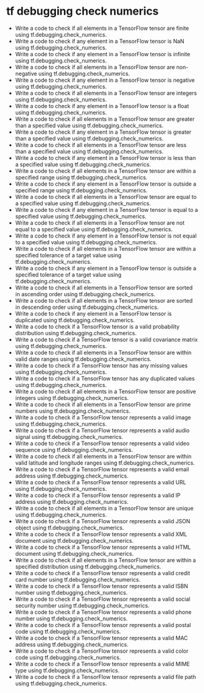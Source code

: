 # tf debugging check numerics

- Write a code to check if all elements in a TensorFlow tensor are finite using tf.debugging.check_numerics.
- Write a code to check if any element in a TensorFlow tensor is NaN using tf.debugging.check_numerics.
- Write a code to check if any element in a TensorFlow tensor is infinite using tf.debugging.check_numerics.
- Write a code to check if all elements in a TensorFlow tensor are non-negative using tf.debugging.check_numerics.
- Write a code to check if any element in a TensorFlow tensor is negative using tf.debugging.check_numerics.
- Write a code to check if all elements in a TensorFlow tensor are integers using tf.debugging.check_numerics.
- Write a code to check if any element in a TensorFlow tensor is a float using tf.debugging.check_numerics.
- Write a code to check if all elements in a TensorFlow tensor are greater than a specified value using tf.debugging.check_numerics.
- Write a code to check if any element in a TensorFlow tensor is greater than a specified value using tf.debugging.check_numerics.
- Write a code to check if all elements in a TensorFlow tensor are less than a specified value using tf.debugging.check_numerics.
- Write a code to check if any element in a TensorFlow tensor is less than a specified value using tf.debugging.check_numerics.
- Write a code to check if all elements in a TensorFlow tensor are within a specified range using tf.debugging.check_numerics.
- Write a code to check if any element in a TensorFlow tensor is outside a specified range using tf.debugging.check_numerics.
- Write a code to check if all elements in a TensorFlow tensor are equal to a specified value using tf.debugging.check_numerics.
- Write a code to check if any element in a TensorFlow tensor is equal to a specified value using tf.debugging.check_numerics.
- Write a code to check if all elements in a TensorFlow tensor are not equal to a specified value using tf.debugging.check_numerics.
- Write a code to check if any element in a TensorFlow tensor is not equal to a specified value using tf.debugging.check_numerics.
- Write a code to check if all elements in a TensorFlow tensor are within a specified tolerance of a target value using tf.debugging.check_numerics.
- Write a code to check if any element in a TensorFlow tensor is outside a specified tolerance of a target value using tf.debugging.check_numerics.
- Write a code to check if all elements in a TensorFlow tensor are sorted in ascending order using tf.debugging.check_numerics.
- Write a code to check if all elements in a TensorFlow tensor are sorted in descending order using tf.debugging.check_numerics.
- Write a code to check if any element in a TensorFlow tensor is duplicated using tf.debugging.check_numerics.
- Write a code to check if a TensorFlow tensor is a valid probability distribution using tf.debugging.check_numerics.
- Write a code to check if a TensorFlow tensor is a valid covariance matrix using tf.debugging.check_numerics.
- Write a code to check if all elements in a TensorFlow tensor are within valid date ranges using tf.debugging.check_numerics.
- Write a code to check if a TensorFlow tensor has any missing values using tf.debugging.check_numerics.
- Write a code to check if a TensorFlow tensor has any duplicated values using tf.debugging.check_numerics.
- Write a code to check if all elements in a TensorFlow tensor are positive integers using tf.debugging.check_numerics.
- Write a code to check if all elements in a TensorFlow tensor are prime numbers using tf.debugging.check_numerics.
- Write a code to check if a TensorFlow tensor represents a valid image using tf.debugging.check_numerics.
- Write a code to check if a TensorFlow tensor represents a valid audio signal using tf.debugging.check_numerics.
- Write a code to check if a TensorFlow tensor represents a valid video sequence using tf.debugging.check_numerics.
- Write a code to check if all elements in a TensorFlow tensor are within valid latitude and longitude ranges using tf.debugging.check_numerics.
- Write a code to check if a TensorFlow tensor represents a valid email address using tf.debugging.check_numerics.
- Write a code to check if a TensorFlow tensor represents a valid URL using tf.debugging.check_numerics.
- Write a code to check if a TensorFlow tensor represents a valid IP address using tf.debugging.check_numerics.
- Write a code to check if all elements in a TensorFlow tensor are unique using tf.debugging.check_numerics.
- Write a code to check if a TensorFlow tensor represents a valid JSON object using tf.debugging.check_numerics.
- Write a code to check if a TensorFlow tensor represents a valid XML document using tf.debugging.check_numerics.
- Write a code to check if a TensorFlow tensor represents a valid HTML document using tf.debugging.check_numerics.
- Write a code to check if all elements in a TensorFlow tensor are within a specified distribution using tf.debugging.check_numerics.
- Write a code to check if a TensorFlow tensor represents a valid credit card number using tf.debugging.check_numerics.
- Write a code to check if a TensorFlow tensor represents a valid ISBN number using tf.debugging.check_numerics.
- Write a code to check if a TensorFlow tensor represents a valid social security number using tf.debugging.check_numerics.
- Write a code to check if a TensorFlow tensor represents a valid phone number using tf.debugging.check_numerics.
- Write a code to check if a TensorFlow tensor represents a valid postal code using tf.debugging.check_numerics.
- Write a code to check if a TensorFlow tensor represents a valid MAC address using tf.debugging.check_numerics.
- Write a code to check if a TensorFlow tensor represents a valid color code using tf.debugging.check_numerics.
- Write a code to check if a TensorFlow tensor represents a valid MIME type using tf.debugging.check_numerics.
- Write a code to check if a TensorFlow tensor represents a valid file path using tf.debugging.check_numerics.